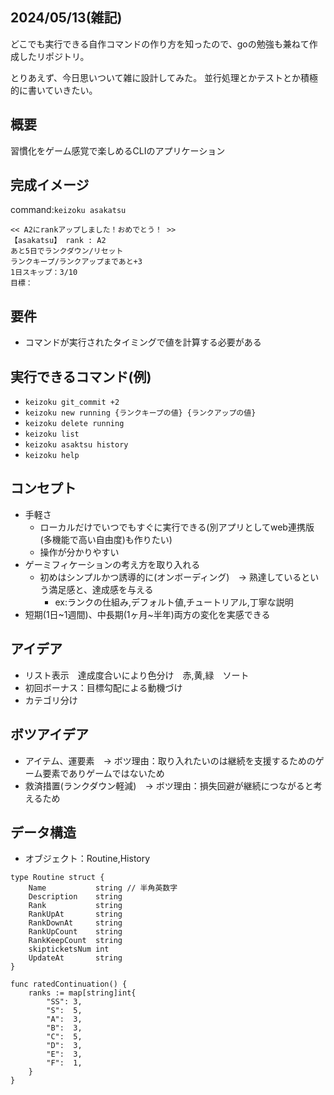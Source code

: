 ## 2024/05/13(雑記)

どこでも実行できる自作コマンドの作り方を知ったので、goの勉強も兼ねて作成したリポジトリ。

とりあえず、今日思いついて雑に設計してみた。
並行処理とかテストとか積極的に書いていきたい。

## 概要

習慣化をゲーム感覚で楽しめるCLIのアプリケーション

## 完成イメージ

command:`keizoku asakatsu`
```
<< A2にrankアップしました！おめでとう！ >>
【asakatsu】 rank : A2
あと5日でランクダウン/リセット
ランクキープ/ランクアップまであと+3
1日スキップ：3/10
目標：
```

## 要件

- コマンドが実行されたタイミングで値を計算する必要がある

## 実行できるコマンド(例)
- `keizoku git_commit +2`
- `keizoku new running {ランクキープの値} {ランクアップの値} ` 
- `keizoku delete running`
- `keizoku list`
- `keizoku asaktsu history`
- `keizoku help`

## コンセプト

- 手軽さ
	- ローカルだけでいつでもすぐに実行できる(別アプリとしてweb連携版(多機能で高い自由度)も作りたい)
	- 操作が分かりやすい
- ゲーミフィケーションの考え方を取り入れる
	- 初めはシンプルかつ誘導的に(オンボーディング)　-> 熟達しているという満足感と、達成感を与える
		- ex:ランクの仕組み,デフォルト値,チュートリアル,丁寧な説明
- 短期(1日~1週間)、中長期(1ヶ月~半年)両方の変化を実感できる

## アイデア

- リスト表示　達成度合いにより色分け　赤,黄,緑　ソート
- 初回ボーナス：目標勾配による動機づけ
- カテゴリ分け

## ボツアイデア

- アイテム、運要素　-> ボツ理由：取り入れたいのは継続を支援するためのゲーム要素でありゲームではないため
- 救済措置(ランクダウン軽減)　-> ボツ理由：損失回避が継続につながると考えるため

## データ構造
- オブジェクト：Routine,History
```
type Routine struct {
	Name           string // 半角英数字
	Description    string
	Rank           string
	RankUpAt       string
	RankDownAt     string
	RankUpCount    string
	RankKeepCount  string
	skipticketsNum int
	UpdateAt       string
}

func ratedContinuation() {
	ranks := map[string]int{
		"SS": 3,
		"S":  5,
		"A":  3,
		"B":  3,
		"C":  5,
		"D":  3,
		"E":  3,
		"F":  1,
	}
}
```